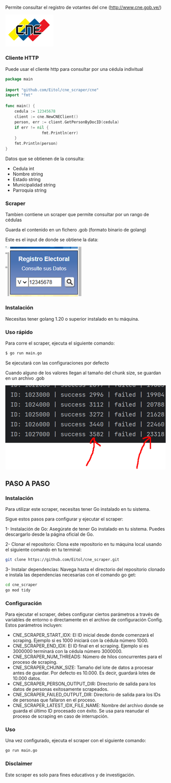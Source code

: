 Permite consultar el registro de votantes del cne (http://www.cne.gob.ve/)

<img src="docs/cne.png" alt="alt text" width="30%" height="30%">

### Cliente HTTP

Puede usar el cliente http para consultar por una cédula indivitual

```go
package main

import "github.com/Eitol/cne_scraper/cne"
import "fmt"

func main() {
    cedula := 12345678
    client := cne.NewCNEClient()
	person, err := client.GetPersonByDocID(cedula)
	if err != nil {
		        fmt.Println(err)
	}
    fmt.Println(person)
}

```

Datos que se obtienen de la consulta:

- Cedula       int
- Nombre         string
- Estado        string
- Municipalidad string
- Parroquia       string


### Scraper

Tambien contiene un scraper que permite consultar por un rango de cédulas

Guarda el contenido en un fichero .gob (formato binario de golang)



Este es el input de donde se obtiene la data:

![alt text](docs/cne_input.png)





### Instalación

Necesitas tener golang 1.20 o superior instalado en tu máquina.


### Uso rápido

Para corre el scraper, ejecuta el siguiente comando:

```sh
$ go run main.go
```

Se ejecutará con las configuraciones por defecto

Cuando alguno de los valores llegan al tamaño del chunk size, se guardan en un archivo .gob

![alt text](docs/img.png)



## PASO A PASO

### Instalación

Para utilizar este scraper, necesitas tener Go instalado en tu sistema. 

Sigue estos pasos para configurar y ejecutar el scraper:

1- Instalación de Go: Asegúrate de tener Go instalado en tu sistema. Puedes descargarlo desde la página oficial de Go.

2- Clonar el repositorio: Clona este repositorio en tu máquina local usando el siguiente comando en tu terminal:

```sh
git clone https://github.com/Eitol/cne_scraper.git
```

3- Instalar dependencias: Navega hasta el directorio del repositorio clonado e instala las dependencias necesarias con el comando go get:

```sh
cd cne_scraper
go mod tidy
```

### Configuración
Para ejecutar el scraper, debes configurar ciertos parámetros a través de variables de entorno o directamente en el archivo de configuración Config. Estos parámetros incluyen:

- CNE_SCRAPER_START_IDX: El ID inicial desde donde comenzará el scraping. Ejemplo si es 1000 iniciará con la cédula número 1000.
- CNE_SCRAPER_END_IDX: El ID final en el scraping. Ejemplo si es 3000000 terminará con la cédula número 3000000.
- CNE_SCRAPER_NUM_THREADS: Número de hilos concurrentes para el proceso de scraping. 
- CNE_SCRAPER_CHUNK_SIZE: Tamaño del lote de datos a procesar antes de guardar. Por defecto es 10.000. Es decir, guardará lotes de 10.000 datos.
- CNE_SCRAPER_PERSON_OUTPUT_DIR: Directorio de salida para los datos de personas exitosamente scrapeados.
- CNE_SCRAPER_FAILED_OUTPUT_DIR: Directorio de salida para los IDs de personas que fallaron en el proceso.
- CNE_SCRAPER_LATEST_IDX_FILE_NAME: Nombre del archivo donde se guarda el último ID procesado con éxito. Se usa para reanudar el proceso de scraping en caso de interrupción.

### Uso
Una vez configurado, ejecuta el scraper con el siguiente comando:

```sh
go run main.go
```

### Disclaimer

Este scraper es solo para fines educativos y de investigación.